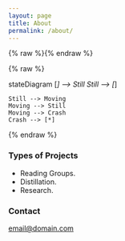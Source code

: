 ```yaml
---
layout: page
title: About
permalink: /about/
---
```


{% raw %}<script src="https://cdnjs.cloudflare.com/ajax/libs/mermaid/8.4.4/mermaid.min.js"></script>{% endraw %}




{% raw %}<div class="mermaid">
stateDiagram
    [*] --> Still
    Still --> [*]

    Still --> Moving
    Moving --> Still
    Moving --> Crash
    Crash --> [*]
</div>{% endraw %}

### Types of Projects

- Reading Groups.
- Distillation.
- Research.


### Contact

[email@domain.com](mailto:email@domain.com)
